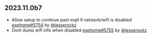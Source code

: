 ## 2023.11.0b7

- Allow setup to continue past mqtt if network/wifi is disabled [esphome#5754](https://github.com/esphome/esphome/pull/5754) by [@jesserockz](https://github.com/jesserockz)
- Dont dump wifi info when disabled [esphome#5755](https://github.com/esphome/esphome/pull/5755) by [@jesserockz](https://github.com/jesserockz)

